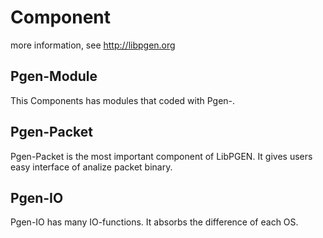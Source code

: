 # Component

more information, see http://libpgen.org

## Pgen-Module
This Components has modules that coded with Pgen-. 

## Pgen-Packet
Pgen-Packet is the most important component of LibPGEN.
It gives users easy interface of analize packet binary. 


## Pgen-IO
Pgen-IO has many IO-functions. It absorbs the difference of each OS. 
